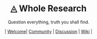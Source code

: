 <h1 align="center">◬ Whole Research</h1>
<p align="center">Question everything, truth you shall find.</p>
<p align="center">| <a href="">Welcome</a>| <a href="https://github.com/WholeResearch/community">Community</a> | <a href="">Discussion</a> | <a href="">Wiki</a> |</p>
